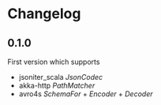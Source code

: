 # Changelog

## 0.1.0
First version which supports
* jsoniter_scala _JsonCodec_
* akka-http _PathMatcher_
* avro4s _SchemaFor_ + _Encoder_ + _Decoder_
 